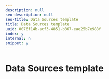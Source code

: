 ```yaml
---
description: null
seo-description: null
seo-title: Data Sources template
title: Data Sources template
uuid: 0076f14b-acf3-4851-b367-eae25b7e988f
index: y
internal: n
snippet: y
---
```


# Data Sources template

